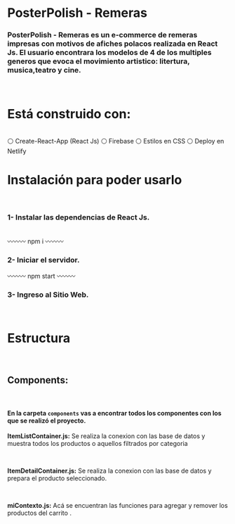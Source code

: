 # PosterPolish - Remeras

### PosterPolish - Remeras es un e-commerce de remeras impresas con motivos de afiches polacos realizada en React Js. El usuario encontrara los modelos de 4 de los multiples generos que evoca el movimiento artistico: litertura, musica,teatro y cine.

<br>

# Está construido con:

<br>
⚪ Create-React-App (React Js)
⚪ Firebase
⚪ Estilos en CSS
⚪ Deploy en Netlify

<br>

# Instalación para poder usarlo

<br>

### 1- Instalar las dependencias de React Js.

<br>
〰️〰️〰️
npm i
〰️〰️〰️
<br>

### 2- Iniciar el servidor.

〰️〰️〰️
npm start
〰️〰️〰️
<br>

### 3- Ingreso al Sitio Web.

<br>

# Estructura

<br>

## Components:

<br>

#### En la carpeta `components` vas a encontrar todos los componentes con los que se realizó el proyecto.

**ItemListContainer.js:** Se realiza la conexion con las base de datos y muestra todos los productos o aquellos filtrados por categoria

  <br>

**ItemDetailContainer.js:** Se realiza la conexion con las base de datos y prepara el producto seleccionado.

  <br>

**miContexto.js:** Acá se encuentran las funciones para agregar y remover los productos del carrito .
<br>
